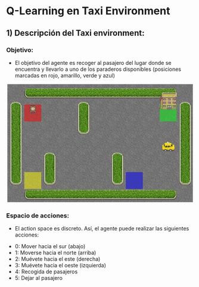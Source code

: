 # Q-Learning en Taxi Environment
## 1) Descripción del Taxi environment:
### Objetivo:
* El objetivo del agente es recoger al pasajero del lugar donde se encuentra y llevarlo a uno de los paraderos disponibles (posiciones marcadas en rojo, amarillo, verde y azul)

<div align="center">
  <img src="https://github.com/DianaMLlamocaZ/REINFORCEMENT_LEARNING/blob/main/Q-LEARNING/RL%20-%20TAXI/IMAGENES/TaxiEnv.JPG">
</div>

### Espacio de acciones:
* El action space es discreto. Así, el agente puede realizar las siguientes acciones:
 - 0: Mover hacia el sur (abajo)
 - 1: Moverse hacia el norte (arriba)
 - 2: Muévete hacia el este (derecha)
 - 3: Muévete hacia el oeste (izquierda)
 - 4: Recogida de pasajeros
 - 5: Dejar al pasajero
